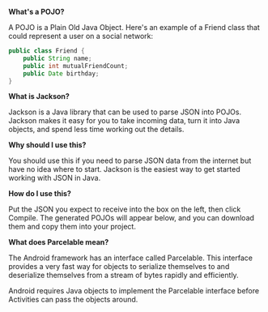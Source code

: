 **What's a POJO?**

A POJO is a Plain Old Java Object. Here's an example of a Friend class that could represent a user on a social network:

```java
public class Friend {
    public String name;
    public int mutualFriendCount;
    public Date birthday;
}
```

**What is Jackson?**

Jackson is a Java library that can be used to parse JSON into POJOs. Jackson makes it easy for you to take incoming data, turn it into Java objects, and spend less time working out the details.

**Why should I use this?**

You should use this if you need to parse JSON data from the internet but have no idea where to start. Jackson is the easiest way to get started working with JSON in Java.

**How do I use this?**

Put the JSON you expect to receive into the box on the left, then click Compile. The generated POJOs will appear below, and you can download them and copy them into your project.

**What does Parcelable mean?**

The Android framework has an interface called Parcelable. This interface provides a very fast way for objects to serialize themselves to and deserialize themselves from a stream of bytes rapidly and efficiently.

Android requires Java objects to implement the Parcelable interface before Activities can pass the objects around.
